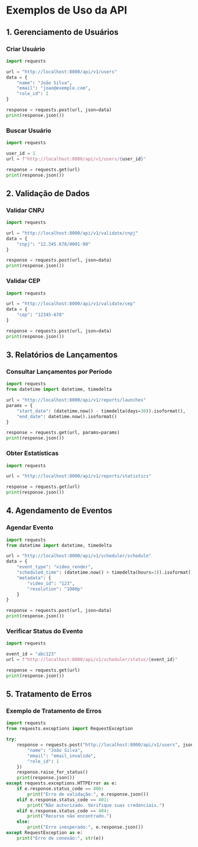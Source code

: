# Exemplos de Uso da API

## 1. Gerenciamento de Usuários

### Criar Usuário
```python
import requests

url = "http://localhost:8000/api/v1/users"
data = {
    "name": "João Silva",
    "email": "joao@exemplo.com",
    "role_id": 1
}

response = requests.post(url, json=data)
print(response.json())
```

### Buscar Usuário
```python
import requests

user_id = 1
url = f"http://localhost:8000/api/v1/users/{user_id}"

response = requests.get(url)
print(response.json())
```

## 2. Validação de Dados

### Validar CNPJ
```python
import requests

url = "http://localhost:8000/api/v1/validate/cnpj"
data = {
    "cnpj": "12.345.678/0001-90"
}

response = requests.post(url, json=data)
print(response.json())
```

### Validar CEP
```python
import requests

url = "http://localhost:8000/api/v1/validate/cep"
data = {
    "cep": "12345-678"
}

response = requests.post(url, json=data)
print(response.json())
```

## 3. Relatórios de Lançamentos

### Consultar Lançamentos por Período
```python
import requests
from datetime import datetime, timedelta

url = "http://localhost:8000/api/v1/reports/launches"
params = {
    "start_date": (datetime.now() - timedelta(days=30)).isoformat(),
    "end_date": datetime.now().isoformat()
}

response = requests.get(url, params=params)
print(response.json())
```

### Obter Estatísticas
```python
import requests

url = "http://localhost:8000/api/v1/reports/statistics"

response = requests.get(url)
print(response.json())
```

## 4. Agendamento de Eventos

### Agendar Evento
```python
import requests
from datetime import datetime, timedelta

url = "http://localhost:8000/api/v1/scheduler/schedule"
data = {
    "event_type": "video_render",
    "scheduled_time": (datetime.now() + timedelta(hours=1)).isoformat(),
    "metadata": {
        "video_id": "123",
        "resolution": "1080p"
    }
}

response = requests.post(url, json=data)
print(response.json())
```

### Verificar Status do Evento
```python
import requests

event_id = "abc123"
url = f"http://localhost:8000/api/v1/scheduler/status/{event_id}"

response = requests.get(url)
print(response.json())
```

## 5. Tratamento de Erros

### Exemplo de Tratamento de Erros
```python
import requests
from requests.exceptions import RequestException

try:
    response = requests.post("http://localhost:8000/api/v1/users", json={
        "name": "João Silva",
        "email": "email_invalido",
        "role_id": 1
    })
    response.raise_for_status()
    print(response.json())
except requests.exceptions.HTTPError as e:
    if e.response.status_code == 400:
        print("Erro de validação:", e.response.json())
    elif e.response.status_code == 401:
        print("Não autorizado. Verifique suas credenciais.")
    elif e.response.status_code == 404:
        print("Recurso não encontrado.")
    else:
        print("Erro inesperado:", e.response.json())
except RequestException as e:
    print("Erro de conexão:", str(e)) 